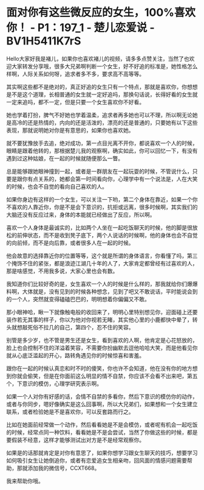 # 面对你有这些微反应的女生，100%喜欢你！ - P1：197_1 - 楚儿恋爱说 - BV1H5411K7rS

Hello大家好我是褚儿，如果你也喜欢褚儿的视频，请多多点赞关注，当然了也欢迎大家转发分享哦，很多大兄弟啊判断一个女生，好不好追的标准是，她性格怎么样啊，人际关系如何呀，追求者多不多，要求高不高等等。

其实啊这些都不是绝对的，真正好追的女生只有一个特点，那就是喜欢你，你想想是不是这个道理，长相普通的女生就一定好追吗，那换句话说，长得好看的女生就一定来追吗，都不一定，但是只要一个女生喜欢你不好看。

她也学着打扮，脾气不好她也学着温柔，追求者再多她也可以不理，所以啊无论她是高冷的还是热情的，内向的还是活泼的，漂亮的还是普通的，只要她有以下这些表现，那就说明她对你是有意思的，如果你也喜欢她。

就不要犹豫放手去追，绝对成功，第一点目光离不开你，都说喜欢一个人的时候，眼睛是跟着他转的，那根据楚儿我的观察啊，确实如此，你可以回忆一下，有没有遇到过这种姑娘，在一起的时候就随便那么一瞥。

总是能够跟她眼神撞到一起，或者是一群朋友在一起玩耍的时候，不管说什么，只要是跟你有点关系的，她都会第一时间看向你，心理学中有一个说法是，人在大笑的时候，也会不自觉的看向自己喜欢的人。

如果你身边有这样的一个女生，可以关注一下哟，第二个身体在靠近，如果一个你不喜欢的人靠近你，你是不是会下意识的，抗拒或远离，很多时候啊，其实我们的大脑还没有反应过来，身体的本能就已经做出了反应，所以啊。

喜欢一个人身体是最诚实的，比如两个人坐在一起吃饭聊天的时候，他的脚是很放松的前伸状态，而不是收到凳子底下，两个人说话的时候啊，他的身体也会不自觉的向前倾，而不是向后靠，或者很多人在一起的时候。

他会故意的选择靠近你的位置等等，这个就是所谓的身体语言，你看懂了吗，第三个掩饰不住的紧张，都是浪迹江湖几十年的人了，大家肯定都曾经有过喜欢的人，那是啥感觉，不用我多说，大家心里也会有数。

我知道你们比较好奇的是，女生喜欢一个人的时候是什么样的，那我就给你们爆爆料啊，大体就是，没有见到的时候各种想念，见到了吧又不敢说话，平时能说会到的一个人，突然就变得磕磕巴巴的，明明想着你偏偏又不敢。

那小眼神哈，瞅一下就像触电般的收回来了，明明心里特别想见你，迎面碰上还要装作若无其事的样子，你以为他对你视若无睹，其实他心里的小鹿都快中晕了，转头就想敲死俗不拉几的自己，第四个，忍不住的笑容。

别管是多少岁，也不管是男生还是女生，看到喜欢的人啊，他肯定是心花怒放的，脸上也会控制不住的洋溢着笑容，不需要你扮幽默去逗他哈哈大笑，而是他看见你就从心底泛滥起的开心，路转角遇见你的时候惊喜和害羞。

跟你在一起的时候认真恋和时不时的傻笑，你也许不会知道，他在没有你的地方想到你就会偷笑，但是在你面前这么明显的情不自禁，你应该不会看不出来吧，第五个，下意识的模仿，心理学研究表示啊。

如果一个人对你有好感的话，会情不自禁的多看你，然后下意识的模仿你的动作，或者与你同步，嗯好像确实是这么回事啊，所以大兄弟们，如果想和一个女生建立联系，或者检验她是不是喜欢你，可以反套路而行之。

比如在她面前经常做一个动作，然后看看她是不是会模仿，或者呢有机会一起吃饭的时候，经常点同一种饮料，看看她是不是会尝试，当然了你做这些的时候，都是要假装不经意，这样才能够测试出对方是不是经常观察你。

如果是的话那就肯定是对你有意思了，如果你想学习跟女生聊天的技巧，想要学习如何吸引女生让她倒追你，或者有恋爱追女生相亲吻，回风面的情感问题需要帮助，那就添加我的微信号，CCXT668。

我来帮助你哦。